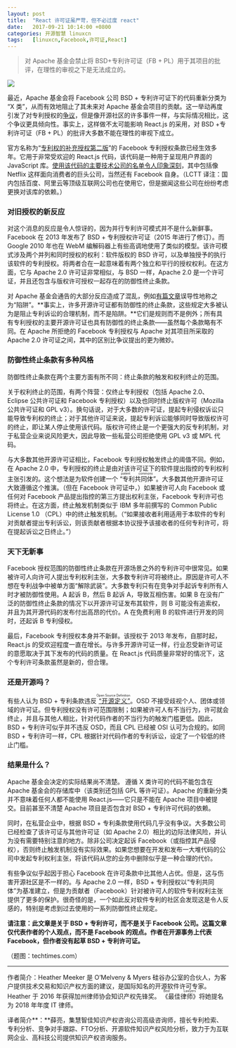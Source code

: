 ```yaml
---
layout: post
title:	"React 许可证虽严苛，但不必过度 react"
date:	2017-09-21 10:14:00 +0800 
categories:	开源智慧 linuxcn 
tags:	[linuxcn,Facebook,许可证,React]
---
```




> 
> 对 Apache 基金会禁止将 BSD+专利许可证（FB + PL）用于其项目的批评，在理性的审视之下是无法成立的。
> 
> 
> 


![](/Asserts/Images//attachment/album/201709/19/132525q8pgn8pdd8xu8uux.jpg)


最近，Apache 基金会将 Facebook 公司 BSD + 专利许可证下的代码重新分类为 “X 类”，从而有效地阻止了其未来对 Apache 基金会项目的贡献。这一举动再度引发了对专利授权的[争议](/article-8733-1.html)，但是像开源社区的许多事件一样，与实际情况相比，这个争议更具倾向性。事实上，这样做不太可能影响 React.js 的采用，对 BSD +专利许可证（FB + PL）的批评大多数不能在理性的审视下成立。


官方名称为“[专利权的补充授权第二版](https://github.com/facebook/react/blob/master/PATENTS)”的 Facebook 专利授权条款已经生效多年。它用于非常受欢迎的 React.js 代码，该代码是一种用于呈现用户界面的 JavaScript 库。[使用该代码的主要技术公司的名单令人印象深刻](http://reactkungfu.com/2015/07/big-names-using-react-js/)，其中包括像 Netflix 这样面向消费者的巨头公司，当然还有 Facebook 自身。（LCTT 译注：国内包括百度、阿里云等顶级互联网公司也在使用它，但是据闻这些公司在纷纷考虑更换对该库的依赖。）


### **对旧授权的新反应**


对这个消息的反应是令人惊讶的，因为并行专利许可模式并不是什么新鲜事。 Facebook 在 2013 年发布了 BSD + 专利授权许可证（2015 年进行了修订）。而 Google 2010 年也在 WebM 编解码器上有些高调地使用了类似的模型。该许可模式涉及两个并列和同时授权的权利：软件版权的 BSD 许可，以及单独授予的执行该软件的专利授权。将两者合在一起意味着有两个独立和平行的授权权利。在这方面，它与 Apache 2.0 许可证非常相似，与 BSD 一样，Apache 2.0 是一个许可证，并且还包含与版权许可授权一起存在的防御性终止条款。


对 Apache 基金会通告的大部分反应造成了混乱，例如[有篇文章](https://www.theregister.co.uk/2017/07/17/apache_says_no_to_facebook_code_libraries/)误导性地称之为“陷阱”。**事实上，许多开源许可证都有防御性的终止条款，这些规定大多被认为是阻止专利诉讼的合理机制，而不是陷阱。**它们是规则而不是例外；所有具有专利授权的主要开源许可证也具有防御性的终止条款——虽然每个条款略有不同。在 Apache 所拒绝的 Facebook 专利授权与 Apache 对其项目所采取的 Apache 2.0 许可证之间，其中的区别比争议提出的更为微妙。 


### **防御性终止条款有多种风格**


防御性终止条款在两个主要方面有所不同：终止条款的触发和权利终止的范围。


关于权利终止的范围，有两个阵营：仅终止专利授权（包括 Apache 2.0、Eclipse 公共许可证和 Facebook 专利授权）以及也同时终止版权许可（Mozilla 公共许可证和 GPL v3）。换句话说，对于大多数的许可证，提起专利侵权诉讼只能导致专利权的终止；对于其他许可证来说，提起专利诉讼能够同时导致版权许可的终止，即让某人停止使用该代码。版权许可终止是一个更强大的反专利机制，对于私营企业来说风险更大，因此导致一些私营公司拒绝使用 GPL v3 或 MPL 代码。


与大多数其他开源许可证相比，Facebook 专利授权触发终止的阈值不同。例如，在 Apache 2.0 中，专利授权的终止是由对该许可证下的软件提出指控的专利权利主张引发的。这个想法是为软件创建一个<ruby> “专利共同体” <rp>  （ </rp> <rt>  patent commons </rt> <rp>  ） </rp></ruby>。大多数其他开源许可证大致遵循这个推演。（但在 Facebook 许可证中，）如果被许可人向 Facebook 或任何对 Facebook 产品提出指控的第三方提出权利主张，Facebook 专利许可也将终止。在这方面，终止触发机制类似于 IBM 多年前撰写的 Common Public License 1.0 （CPL）中的终止触发机制。（“如果接收者利用适用于本软件的专利对贡献者提出专利诉讼，则该贡献者根据本协议授予该接收者的任何专利许可，将在提起诉讼之日终止。”） 


### **天下无新事**


Facebook 授权范围的防御性终止条款在开源场景之外的专利许可中很常见。如果被许可人向许可人提出专利权利主张，大多数专利许可将被终止。原因是许可人不想在专利战争中被单方面“解除武装”。大多数专利只有在竞争对手起诉专利所有人时才被防御性使用。A 起诉 B，然后 B 起诉 A，导致互相伤害。如果 B 在没有广泛的防御性终止条款的情况下以开源许可证发布其软件，则 B 可能没有追索权，并且为其开源代码的发布付出高昂的代价。A 在免费利用 B 的软件进行开发的同时，还起诉 B 专利侵权。


最后，Facebook 专利授权本身并不新鲜。该授权于 2013 年发布，自那时起，React.js 的受欢迎程度一直在增长。与许多开源许可证一样，行业忍受新许可证的意愿取决于其下发布的代码的质量。在 React.js 代码质量非常好的情况下，这个专利许可条款虽然是新的，但合理。


### **还是开源吗？**


有些人认为 BSD + 专利条款违反<ruby> <a href="https://opensource.org/osd-annotated">  “开源定义” </a> <rp>  （ </rp> <rt>  Open Source Definition </rt> <rp>  ） </rp></ruby>。OSD 不接受歧视个人、团体或领域的许可证。但专利授权没有许可范围限制；如果被许可人有不当行为，许可就会终止，并且与其他人相比，针对代码作者的不当行为的触发门槛更低。因此，BSD + 专利许可似乎并不违反 OSD，而且 CPL 已经被 OSI 认可为合规的。如同 BSD + 专利许可一样，CPL 根据针对代码作者的专利诉讼，设定了一个较低的终止门槛。


### **结果是什么？**


Apache 基金会决定的实际结果尚不清楚。 遵循 X 类许可的代码不能包含在 Apache 基金会的存储库中（该类别还包括 GPL 等许可证）。Apache 的重新分类并不意味着任何人都不能使用 React.js——它只是不能在 Apache 项目中被提交。目前甚至不清楚 Apache 项目是否包含对 BSD + 专利许可代码的依赖。


同时，在私营企业中，根据 BSD + 专利条款使用代码几乎没有争议。大多数公司已经检查了该许可证与其他许可证（如 Apache 2.0）相比的边际法律风险，并认为没有需要特别注意的地方。除非公司决定起诉 Facebook（或指控其产品侵权），否则终止触发机制没有实际效果。如果您想要在开发和发布一大堆代码的公司中发起专利权利主张，将该代码从您的业务中删除似乎是一种合理的代价。


有些争议似乎起因于担心 Facebook 在许可条款中比其他人占优。但是，这与伤害开源社区是不一样的。与 Apache 2.0 一样，BSD + 专利授权以“专利共同体”为基准建立，但是为贡献者（Facebook）针对被许可人的软件专利权利主张提供了更多的保护。很奇怪的是，一个如此反对软件专利的社区会发现这是令人反感的，特别是考虑到过去使用的一系列防御性终止规定。


**请注意：此文章是关于 BSD + 专利许可，而不是关于 Facebook 公司。这篇文章仅代表作者的个人观点，而不是 Facebook 的观点。作者在开源事务上代表 Facebook，但作者没有起草 BSD + 专利许可证。**


（题图：techtimes.com）




---


作者简介：Heather Meeker 是 O’Melveny & Myers 硅谷办公室的合伙人，为客户提供技术交易和知识产权方面的建议，是国际知名的开源软件许可专家。Heather 于 2016 年获得加州律师协会知识产权先锋奖。<ruby> 《最佳律师》 <rp>  （ </rp> <rt>  Best Lawyers </rt> <rp>  ） </rp></ruby>将她提名为 2018 年年度 IT 律师。


译者简介**：**薛亮，集慧智佳知识产权咨询公司高级咨询师，擅长专利检索、专利分析、竞争对手跟踪、FTO分析、开源软件知识产权风险分析，致力于为互联网企业、高科技公司提供知识产权咨询服务。
